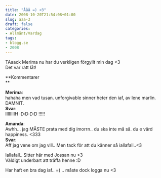 ```yaml
---
title: "Ååå =) <3"
date: 2008-10-20T21:54:08+01:00
slug: aaa-3
draft: false
categories:
- Allmänt/Vardag
tags:
- blogg.se
- 2008
---
```

TAaack Merima nu har du verkligen förgyllt min dag <3  
Det var rätt låt!  
  

**Kommentarer  
**

**Merima**:  
hahaha men vad tusan. unforgivable sinner heter den iaf, av lene marlin. DAMNIT.  
**Svar**:  
IIIIIIIIH :D:D:D:D !!!!!  
  
**Amanda**:  
Awhh... jag MÅSTE prata med dig imorrn.. du ska inte må så. du e värd happiness. <333  
**Svar**:  
Aff jag vene om jag vill.. Men tack för att du känner så iallafall..<3  
  
  
Iallafall.. Sitter här med Jossan nu <3  
Väldigt underbart att träffa henne :D  
  
Har haft en bra dag iaf.. =) .. måste dock logga nu <3